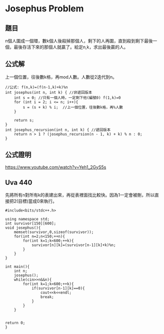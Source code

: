 # Josephus Problem

## 題目
n個人圍成一個環，數k個人後殺掉那個人，剩下的人再圍，直到殺到剩下最後一個，最後存活下來的那個人就贏了。給定n,k，求出最後贏的人。

## 公式解
上一個位置，往後數k格，再mod人數。人數從2迭代到n。
```
//公式: f(n,k)=(f(n-1,k)+k)%n
int josephus(int n, int k) { //非遞回版本
	int s = 0; //只有一個人時，一定剩下他(編號0) f(1,k)=0
	for (int i = 2; i <= n; i++){
        s = (s + k) % i;  //上一個位置，往後數k格，再%人數
	}

	return s;
}
int josephus_recursion(int n, int k) { //遞回版本
	return n > 1 ? (josephus_recursion(n - 1, k) + k) % n : 0;
}
```

## 公式證明

https://www.youtube.com/watch?v=Yeh1_2GyS5s

## Uva 440
先將所有n對所有k的表建出來，再從表裡面找比較快。因為1一定會被刪，所以直接把2(目標)當成0來執行。

```
#include<bits/stdc++.h>

using namespace std;
int survivor[150][600];
void josephus(){
    memset(survivor,0,sizeof(survivor));
    for(int n=2;n<150;++n){
        for(int k=1;k<600;++k){
            survivor[n][k]=(survivor[n-1][k]+k)%n;
        }
    }
}

int main(){
    int n;
    josephus();
    while(cin>>n&&n){
        for(int k=1;k<600;++k){
            if(survivor[n-1][k]==0){
                cout<<k<<endl;
                break;
            }
        }
    }


return 0;
}

```